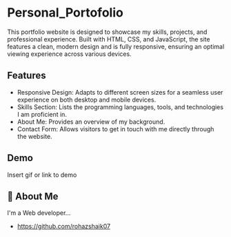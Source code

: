 
# Personal_Portofolio

This portfolio website is designed to showcase my skills, projects, and professional experience. Built with HTML, CSS, and JavaScript, the site features a clean, modern design and is fully responsive, ensuring an optimal viewing experience across various devices.


## Features

- Responsive Design: Adapts to different screen sizes for a seamless user experience on both desktop and mobile devices.
- Skills Section: Lists the programming languages, tools, and technologies I am proficient in.
- About Me: Provides an overview of my background.
- Contact Form: Allows visitors to get in touch with me directly through the website.



## Demo

Insert gif or link to demo


## 🚀 About Me
I'm a Web developer...

- https://github.com/rohazshaik07
